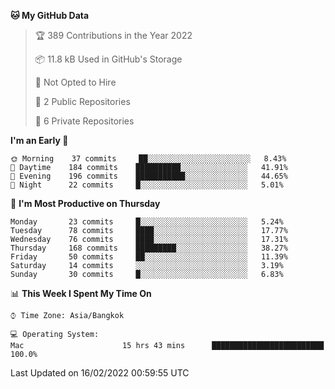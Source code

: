 <!--START_SECTION:waka-->
**🐱 My GitHub Data** 

> 🏆 389 Contributions in the Year 2022
 > 
> 📦 11.8 kB Used in GitHub's Storage 
 > 
> 🚫 Not Opted to Hire
 > 
> 📜 2 Public Repositories 
 > 
> 🔑 6 Private Repositories  
 > 
**I'm an Early 🐤** 

```text
🌞 Morning    37 commits     ██░░░░░░░░░░░░░░░░░░░░░░░   8.43% 
🌆 Daytime    184 commits    ██████████░░░░░░░░░░░░░░░   41.91% 
🌃 Evening    196 commits    ███████████░░░░░░░░░░░░░░   44.65% 
🌙 Night      22 commits     █░░░░░░░░░░░░░░░░░░░░░░░░   5.01%

```
📅 **I'm Most Productive on Thursday** 

```text
Monday       23 commits     █░░░░░░░░░░░░░░░░░░░░░░░░   5.24% 
Tuesday      78 commits     ████░░░░░░░░░░░░░░░░░░░░░   17.77% 
Wednesday    76 commits     ████░░░░░░░░░░░░░░░░░░░░░   17.31% 
Thursday     168 commits    █████████░░░░░░░░░░░░░░░░   38.27% 
Friday       50 commits     ██░░░░░░░░░░░░░░░░░░░░░░░   11.39% 
Saturday     14 commits     ░░░░░░░░░░░░░░░░░░░░░░░░░   3.19% 
Sunday       30 commits     █░░░░░░░░░░░░░░░░░░░░░░░░   6.83%

```


📊 **This Week I Spent My Time On** 

```text
⌚︎ Time Zone: Asia/Bangkok

💻 Operating System: 
Mac                      15 hrs 43 mins      █████████████████████████   100.0%

```


 Last Updated on 16/02/2022 00:59:55 UTC
<!--END_SECTION:waka-->